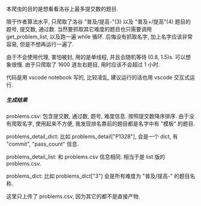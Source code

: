 本爬虫的目的是想看看洛谷上最多提交数的题目.

限于作者算法水平, 只爬取了洛谷 "普及/提高-"(3) 以及 "普及+/提高"(4) 题目的题号, 提交数, 通过数. 当然要抓取其它难度的题目也只需要调用 get_problem_list, 以及跑一遍 while 循环.  后悔没有抓取名字, 加上名字应该非常容易, 但是不想再运行一遍了.

由于不会使用代理, 害怕被封, 用的是单线程, 并且会随机等待 (0.8, 1.5)s. 可以想象很慢. 由于只爬取了 1600 道左右题目, 用时应该不会超过 1 小时.

代码是用  vscode notebook 写的, 比较凌乱, 建议运行的话也用 vscode 交互式运行.

##### 生成结果

problems.csv: 包含提交数, 通过数, 题号, 难度信息. 按照提交数降序排序. 由于没有爬取名字, 使用起来不方便, 我发现排名靠前的题目都是名字中有 "模板" 的题目.

problems_detail_dict: 比如 problems_detail["P1328"], 会是一个 dict, 有 "commit", "pass_count" 信息.

problems_detail_list: 和 problems.csv 信息相同. 相当于是 list 版的 problems.csv.

problems_dict: 比如 problems_dict["3"] 会是所有难度为 "普及/提高-" 的题目名称.

这里只上传了 problems.csv, 因为其它的都不是直接产物.

